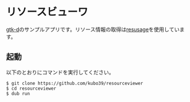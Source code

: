 # リソースビューワ

[gtk-d](https://gtkd.org/)のサンプルアプリです。リソース情報の取得は[resusage](https://github.com/FreeSlave/resusage)を使用しています。

## 起動

以下のとおりにコマンドを実行してください。

```console
$ git clone https://github.com/kubo39/resourceviewer
$ cd resourceviewer
$ dub run
```

